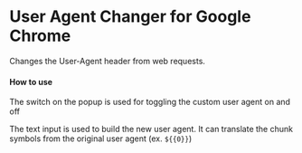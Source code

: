 # User Agent Changer for Google Chrome

Changes the User-Agent header from web requests.

#### How to use

The switch on the popup is used for toggling the custom user agent on and off

The text input is used to build the new user agent. It can translate the chunk symbols from the original user agent (ex. `${{0}}`)
